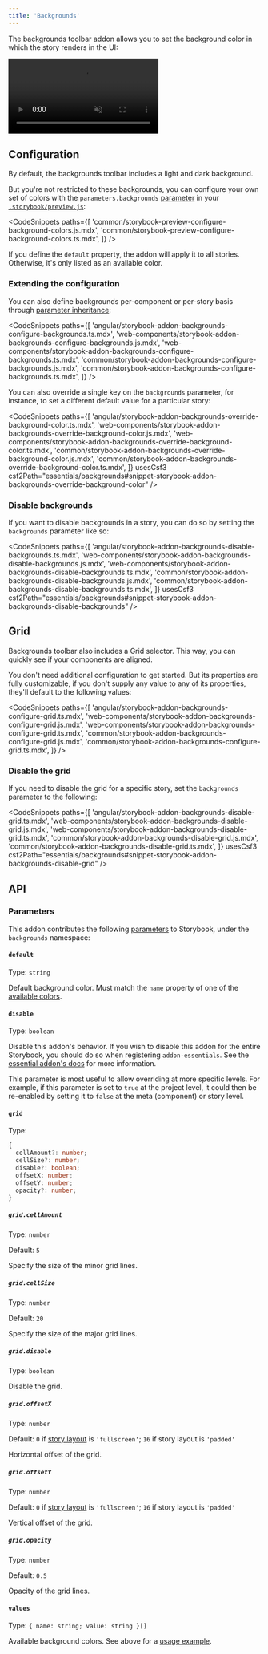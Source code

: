```yaml
---
title: 'Backgrounds'
---
```


The backgrounds toolbar addon allows you to set the background color in which the story renders in the UI:

<video autoPlay muted playsInline loop>
  <source
    src="addon-backgrounds-optimized.mp4"
    type="video/mp4"
  />
</video>

## Configuration

By default, the backgrounds toolbar includes a light and dark background.

But you're not restricted to these backgrounds, you can configure your own set of colors with the `parameters.backgrounds` [parameter](../writing-stories/parameters.md) in your [`.storybook/preview.js`](../configure/index.md#configure-story-rendering):

<!-- prettier-ignore-start -->

<CodeSnippets
  paths={[
    'common/storybook-preview-configure-background-colors.js.mdx',
    'common/storybook-preview-configure-background-colors.ts.mdx',
  ]}
/>

<!-- prettier-ignore-end -->

If you define the `default` property, the addon will apply it to all stories. Otherwise, it's only listed as an available color.

### Extending the configuration

You can also define backgrounds per-component or per-story basis through [parameter inheritance](../writing-stories/parameters.md#component-parameters):

<!-- prettier-ignore-start -->

<CodeSnippets
  paths={[
    'angular/storybook-addon-backgrounds-configure-backgrounds.ts.mdx',
    'web-components/storybook-addon-backgrounds-configure-backgrounds.js.mdx',
    'web-components/storybook-addon-backgrounds-configure-backgrounds.ts.mdx',
    'common/storybook-addon-backgrounds-configure-backgrounds.js.mdx',
    'common/storybook-addon-backgrounds-configure-backgrounds.ts.mdx',
  ]}
/>

<!-- prettier-ignore-end -->

You can also override a single key on the `backgrounds` parameter, for instance, to set a different default value for a particular story:

<!-- prettier-ignore-start -->

<CodeSnippets
  paths={[
    'angular/storybook-addon-backgrounds-override-background-color.ts.mdx',
    'web-components/storybook-addon-backgrounds-override-background-color.js.mdx',
    'web-components/storybook-addon-backgrounds-override-background-color.ts.mdx',
    'common/storybook-addon-backgrounds-override-background-color.js.mdx',
    'common/storybook-addon-backgrounds-override-background-color.ts.mdx',
  ]}
  usesCsf3
  csf2Path="essentials/backgrounds#snippet-storybook-addon-backgrounds-override-background-color"
/>

<!-- prettier-ignore-end -->

### Disable backgrounds

If you want to disable backgrounds in a story, you can do so by setting the `backgrounds` parameter like so:

<!-- prettier-ignore-start -->

<CodeSnippets
  paths={[
    'angular/storybook-addon-backgrounds-disable-backgrounds.ts.mdx',
    'web-components/storybook-addon-backgrounds-disable-backgrounds.js.mdx',
    'web-components/storybook-addon-backgrounds-disable-backgrounds.ts.mdx',
    'common/storybook-addon-backgrounds-disable-backgrounds.js.mdx',
    'common/storybook-addon-backgrounds-disable-backgrounds.ts.mdx',
  ]}
  usesCsf3
  csf2Path="essentials/backgrounds#snippet-storybook-addon-backgrounds-disable-backgrounds"
/>

<!-- prettier-ignore-end -->

## Grid

Backgrounds toolbar also includes a Grid selector. This way, you can quickly see if your components are aligned.

You don't need additional configuration to get started. But its properties are fully customizable, if you don't supply any value to any of its properties, they'll default to the following values:

<!-- prettier-ignore-start -->

<CodeSnippets
  paths={[
    'angular/storybook-addon-backgrounds-configure-grid.ts.mdx',
    'web-components/storybook-addon-backgrounds-configure-grid.js.mdx',
    'web-components/storybook-addon-backgrounds-configure-grid.ts.mdx',
    'common/storybook-addon-backgrounds-configure-grid.js.mdx',
    'common/storybook-addon-backgrounds-configure-grid.ts.mdx',
  ]}
/>

<!-- prettier-ignore-end -->

### Disable the grid

If you need to disable the grid for a specific story, set the `backgrounds` parameter to the following:

<!-- prettier-ignore-start -->

<CodeSnippets
  paths={[
    'angular/storybook-addon-backgrounds-disable-grid.ts.mdx',
    'web-components/storybook-addon-backgrounds-disable-grid.js.mdx',
    'web-components/storybook-addon-backgrounds-disable-grid.ts.mdx',
    'common/storybook-addon-backgrounds-disable-grid.js.mdx',
    'common/storybook-addon-backgrounds-disable-grid.ts.mdx',
  ]}
  usesCsf3
  csf2Path="essentials/backgrounds#snippet-storybook-addon-backgrounds-disable-grid"
/>

<!-- prettier-ignore-end -->

## API

### Parameters

This addon contributes the following [parameters](../writing-stories/parameters.md) to Storybook, under the `backgrounds` namespace:

#### `default`

Type: `string`

Default background color. Must match the `name` property of one of the [available colors](#values).

#### `disable`

Type: `boolean`

Disable this addon's behavior. If you wish to disable this addon for the entire Storybook, you should do so when registering `addon-essentials`. See the [essential addon's docs](../essentials/index.md#disabling-addons) for more information.

This parameter is most useful to allow overriding at more specific levels. For example, if this parameter is set to `true` at the project level, it could then be re-enabled by setting it to `false` at the meta (component) or story level.

#### `grid`

Type:

```ts
{
  cellAmount?: number;
  cellSize?: number;
  disable?: boolean;
  offsetX: number;
  offsetY: number;
  opacity?: number;
}
```

##### `grid.cellAmount`

Type: `number`

Default: `5`

Specify the size of the minor grid lines.

##### `grid.cellSize`

Type: `number`

Default: `20`

Specify the size of the major grid lines.

##### `grid.disable`

Type: `boolean`

Disable the grid.

##### `grid.offsetX`

Type: `number`

Default: `0` if [story layout](../api/parameters.md#layout) is `'fullscreen'`; `16` if story layout is `'padded'`

Horizontal offset of the grid.

##### `grid.offsetY`

Type: `number`

Default: `0` if [story layout](../api/parameters.md#layout) is `'fullscreen'`; `16` if story layout is `'padded'`

Vertical offset of the grid.

##### `grid.opacity`

Type: `number`

Default: `0.5`

Opacity of the grid lines.

#### `values`

Type: `{ name: string; value: string }[]`

Available background colors. See above for a [usage example](#configuration).
